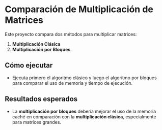 # Comparación de Multiplicación de Matrices

Este proyecto compara dos métodos para multiplicar matrices:

1. **Multiplicación Clásica**
2. **Multiplicación por Bloques**

## Cómo ejecutar

- Ejecuta primero el algoritmo clásico y luego el algoritmo por bloques para comparar el uso de memoria y tiempo de ejecución.

## Resultados esperados

- La **multiplicación por bloques** debería mejorar el uso de la memoria caché en comparación con la **multiplicación clásica**, especialmente para matrices grandes.
